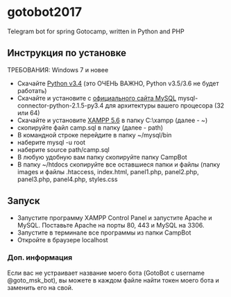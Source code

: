 # gotobot2017
Telegram bot for spring Gotocamp, written in Python and PHP
## Инструкция по установке

ТРЕБОВАНИЯ: Windows 7 и новее

* Скачайте [Python v3.4](https://www.python.org/downloads/release/python-344/) (это ОЧЕНЬ ВАЖНО, Python v3.5/3.6 не будет работать)
* Скачайте и установите с [официального сайта MySQL](https://dev.mysql.com/downloads/connector/python/) mysql-connector-python-2.1.5-py3.4 для архитектуры вашего процесора (32 или 64)
* Скачайте и установите [XAMPP 5.6](https://www.apachefriends.org/ru/index.html) в папку C:\\xampp (далее - ~)
* скопируйте файл camp.sql в папку (далее - path)
* В командной строке перейдите в папку ~/mysql/bin
* наберите mysql -u root
* наберите source path/camp.sql
* В любую удобную вам папку скопируйте папку CampBot
* В папку ~/htdocs скопируйте все оставшиеся папки и файлы (папку images и файлы .htaccess, index.html, panel1.php, panel2.php, panel3.php, panel4.php, styles.css

## Запуск
* Запустите программу XAMPP Control Panel и запустите Apache и MySQL. Поставьте Apache на порты 80, 443 и MySQL на 3306.
* Запустите в терминале все программы из папки CampBot
* Откройте в браузере localhost

### Доп. информация
Если вас не устраивает название моего бота (GotoBot с username @goto_msk_bot), вы можете в каждом файле найти токен моего бота и заменить его на свой.
